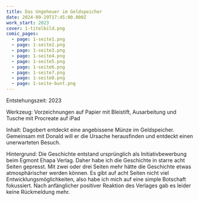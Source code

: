 ```yaml
---
title: Das Ungeheuer im Geldspeicher
date: 2024-09-29T17:45:00.000Z
work_start: 2023
cover: 1-titelbild.png
comic_pages:
  - page: 1-seite1.png
  - page: 1-seite2.png
  - page: 1-seite3.png
  - page: 1-seite4.png
  - page: 1-seite5.png
  - page: 1-seite6.png
  - page: 1-seite7.png
  - page: 1-seite8.png
  - page: 1-seite-bunt.png
---
```



Entstehungszeit: 2023

Werkzeug: Vorzeichnungen auf Papier mit Bleistift, Ausarbeitung und Tusche mit Procreate auf iPad

Inhalt: Dagobert entdeckt eine angebissene Münze im Geldspeicher. Gemeinsam mit Donald will er die Ursache herausfinden und entdeckt einen unerwarteten Besuch. 

Hintergrund: Die Geschichte entstand ursprünglich als Initiativbewerbung beim Egmont Ehapa Verlag. Daher habe ich die Geschichte in starre acht Seiten gepresst. Mit zwei oder drei Seiten mehr hätte die Geschichte etwas atmosphärischer werden können. Es gibt auf acht Seiten nicht viel Entwicklungsmöglichkeiten, also habe ich mich auf eine simple Botschaft fokussiert. Nach anfänglicher positiver Reaktion des Verlages gab es leider keine Rückmeldung mehr.

